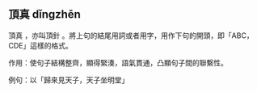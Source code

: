 ## 頂真 dǐngzhēn
頂真 ，亦叫頂針 。將上句的結尾用詞或者用字，用作下句的開頭，即「ABC，CDE」這樣的格式。

作用：使句子結構整齊，顯得緊湊，語氣貫通，凸顯句子間的聯繫性。

例句：以「歸來見天子，天子坐明堂」